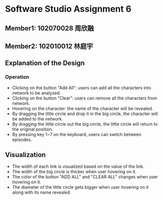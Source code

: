 # Software Studio Assignment 6

## Member1: 102070028 周欣融
## Member2: 102010012 林庭宇

## Explanation of the Design

### Operation
+ Clicking on the button "Add All": users can add all the characters into network to be analyzed.
+ Clicking on the button "Clear": users can remove all the characters from network.
+ Hovering on the character: the name of the character will be revealed.
+ By dragging the little circle and drop it in the big circle, the character will be added to the network.
+ By dragging the little circle out the big circle, the little circle will return to the original position.
+ By pressing key 1~7 on the keyboard, users can switch between episodes.

## Visualization
+ The width of each link is visualized based on the value of the link.
+ The width of the big circle is thicker when user hovering on it.
+ The color of the button "ADD ALL" and "CLEAR ALL" changes when user hovering on it.
+ The diameter of the little circle gets bigger when user hovering on it along with its name revealed.
